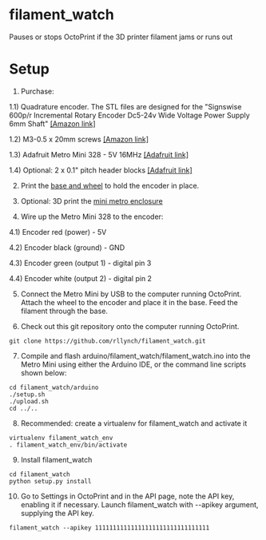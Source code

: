 # filament_watch

Pauses or stops OctoPrint if the 3D printer filament jams or runs out

# Setup

1) Purchase:

1.1) Quadrature encoder. The STL files are designed for the "Signswise 600p/r Incremental Rotary Encoder Dc5-24v Wide Voltage Power Supply 6mm Shaft" [[Amazon link]](http://www.amazon.com/gp/product/B00UTIFCVA?psc=1&redirect=true&ref_=oh_aui_detailpage_o09_s00)

1.2) M3-0.5 x 20mm screws [[Amazon link]](http://www.amazon.com/gp/product/B000FN21AO?psc=1&redirect=true&ref_=oh_aui_search_detailpage)

1.3) Adafruit Metro Mini 328 - 5V 16MHz [[Adafruit link]](http://www.adafruit.com/product/2590)

1.4) Optional: 2 x 0.1" pitch header blocks [[Adafruit link]](https://www.adafruit.com/products/2142)

2) Print the [base and wheel](http://www.thingiverse.com/thing:936521) to hold the encoder in place.

3) Optional: 3D print the [mini metro enclosure](http://www.thingiverse.com/thing:936519)

4) Wire up the Metro Mini 328 to the encoder:

4.1) Encoder red (power) - 5V

4.2) Encoder black (ground) - GND

4.3) Encoder green (output 1) - digital pin 3

4.4) Encoder white (output 2) - digital pin 2

5) Connect the Metro Mini by USB to the computer running OctoPrint. Attach the wheel to the encoder and place it in the base. Feed the filament through the base.

6) Check out this git repository onto the computer running OctoPrint.

```
git clone https://github.com/rllynch/filament_watch.git
```

7) Compile and flash arduino/filament_watch/filament_watch.ino into the Metro Mini using either the Arduino IDE, or the command line scripts shown below:

```
cd filament_watch/arduino
./setup.sh
./upload.sh
cd ../..
```

8) Recommended: create a virtualenv for filament_watch and activate it

```
virtualenv filament_watch_env
. filament_watch_env/bin/activate
```

9) Install filament_watch

```
cd filament_watch
python setup.py install
```

10) Go to Settings in OctoPrint and in the API page, note the API key, enabling it if necessary. Launch filament_watch with --apikey argument, supplying the API key.

```
filament_watch --apikey 11111111111111111111111111111111
```
